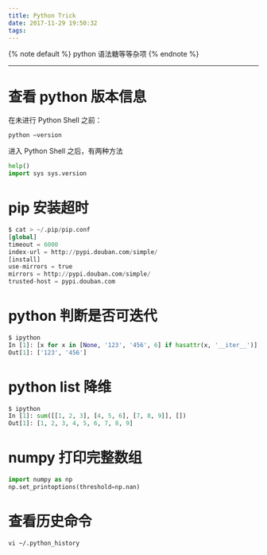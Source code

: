 ```yaml
---
title: Python Trick
date: 2017-11-29 19:50:32
tags:
---
```


{% note default %}
python 语法糖等等杂项
{% endnote %}

<!--more-->

---

# 查看 python 版本信息
在未进行 Python Shell 之前：
```
python –version
```
进入 Python Shell 之后，有两种方法
```python
help()
import sys sys.version
```

# pip 安装超时
```python
$ cat > ~/.pip/pip.conf
[global]
timeout = 6000
index-url = http://pypi.douban.com/simple/
[install]
use-mirrors = true
mirrors = http://pypi.douban.com/simple/
trusted-host = pypi.douban.com
```

# python 判断是否可迭代
```python
$ ipython
In [1]: [x for x in [None, '123', '456', 6] if hasattr(x, '__iter__')]
Out[1]: ['123', '456']
```

# python list 降维
```python
$ ipython
In [1]: sum([[1, 2, 3], [4, 5, 6], [7, 8, 9]], [])
Out[1]: [1, 2, 3, 4, 5, 6, 7, 8, 9]
```
# numpy 打印完整数组
```python
import numpy as np
np.set_printoptions(threshold=np.nan)
```

# 查看历史命令
```
vi ~/.python_history
```
